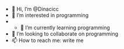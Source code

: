- 👋 Hi, I’m @Dinacicc
- 👀 I’m interested in programming
- - 🌱 I’m currently learning programming
- 💞️ I’m looking to collaborate on programming
- 📫 How to reach me: write me

<!---
Dinacicc/Dinacicc is a ✨ special ✨ repository because its `README.md` (this file) appears on your GitHub profile.
You can click the Preview link to take a look at your changes.
--->
